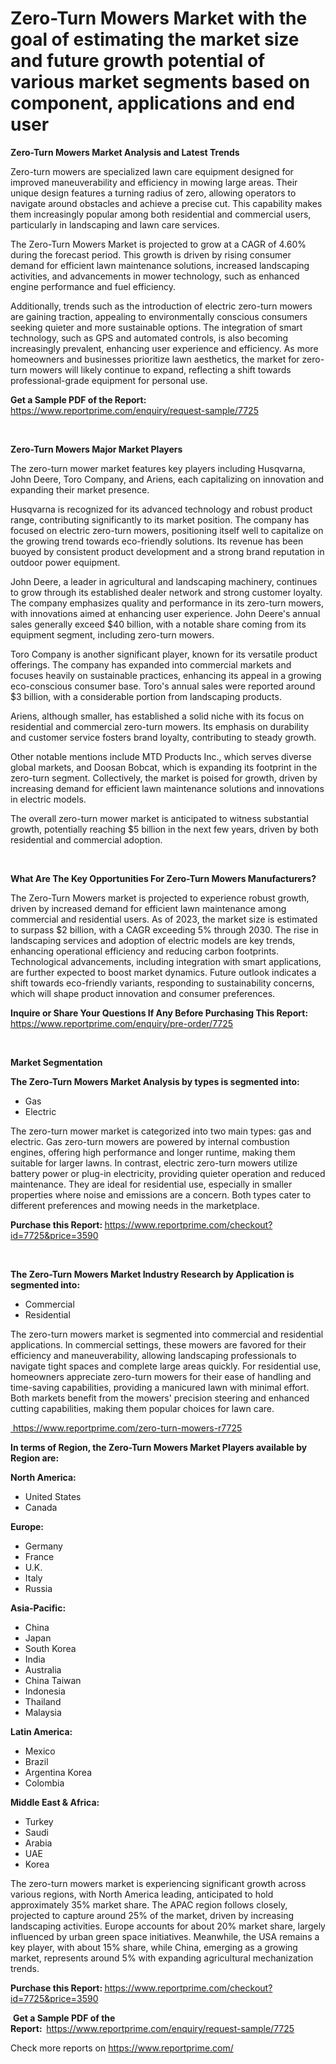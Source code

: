 <p><h1>Zero-Turn Mowers Market with the goal of estimating the market size and future growth potential of various market segments based on component, applications and end user</h1></p><p><strong>Zero-Turn Mowers Market Analysis and Latest Trends</strong></p>
<p><p>Zero-turn mowers are specialized lawn care equipment designed for improved maneuverability and efficiency in mowing large areas. Their unique design features a turning radius of zero, allowing operators to navigate around obstacles and achieve a precise cut. This capability makes them increasingly popular among both residential and commercial users, particularly in landscaping and lawn care services.</p><p>The Zero-Turn Mowers Market is projected to grow at a CAGR of 4.60% during the forecast period. This growth is driven by rising consumer demand for efficient lawn maintenance solutions, increased landscaping activities, and advancements in mower technology, such as enhanced engine performance and fuel efficiency. </p><p>Additionally, trends such as the introduction of electric zero-turn mowers are gaining traction, appealing to environmentally conscious consumers seeking quieter and more sustainable options. The integration of smart technology, such as GPS and automated controls, is also becoming increasingly prevalent, enhancing user experience and efficiency. As more homeowners and businesses prioritize lawn aesthetics, the market for zero-turn mowers will likely continue to expand, reflecting a shift towards professional-grade equipment for personal use.</p></p>
<p><strong>Get a Sample PDF of the Report:&nbsp;</strong> <a href="https://www.reportprime.com/enquiry/request-sample/7725?utm_campaign=904&utm_medium=2&utm_source=Github&utm_content=ia&utm_term=19032025&utm_id=zero-turn-mowers">https://www.reportprime.com/enquiry/request-sample/7725</a></p>
<p>&nbsp;</p>
<p><strong>Zero-Turn Mowers Major Market Players</strong></p>
<p><p>The zero-turn mower market features key players including Husqvarna, John Deere, Toro Company, and Ariens, each capitalizing on innovation and expanding their market presence.</p><p>Husqvarna is recognized for its advanced technology and robust product range, contributing significantly to its market position. The company has focused on electric zero-turn mowers, positioning itself well to capitalize on the growing trend towards eco-friendly solutions. Its revenue has been buoyed by consistent product development and a strong brand reputation in outdoor power equipment.</p><p>John Deere, a leader in agricultural and landscaping machinery, continues to grow through its established dealer network and strong customer loyalty. The company emphasizes quality and performance in its zero-turn mowers, with innovations aimed at enhancing user experience. John Deere's annual sales generally exceed $40 billion, with a notable share coming from its equipment segment, including zero-turn mowers.</p><p>Toro Company is another significant player, known for its versatile product offerings. The company has expanded into commercial markets and focuses heavily on sustainable practices, enhancing its appeal in a growing eco-conscious consumer base. Toro's annual sales were reported around $3 billion, with a considerable portion from landscaping products.</p><p>Ariens, although smaller, has established a solid niche with its focus on residential and commercial zero-turn mowers. Its emphasis on durability and customer service fosters brand loyalty, contributing to steady growth.</p><p>Other notable mentions include MTD Products Inc., which serves diverse global markets, and Doosan Bobcat, which is expanding its footprint in the zero-turn segment. Collectively, the market is poised for growth, driven by increasing demand for efficient lawn maintenance solutions and innovations in electric models.</p><p>The overall zero-turn mower market is anticipated to witness substantial growth, potentially reaching $5 billion in the next few years, driven by both residential and commercial adoption.</p></p>
<p>&nbsp;</p>
<p><strong>What Are The Key Opportunities For Zero-Turn Mowers Manufacturers?</strong></p>
<p><p>The Zero-Turn Mowers market is projected to experience robust growth, driven by increased demand for efficient lawn maintenance among commercial and residential users. As of 2023, the market size is estimated to surpass $2 billion, with a CAGR exceeding 5% through 2030. The rise in landscaping services and adoption of electric models are key trends, enhancing operational efficiency and reducing carbon footprints. Technological advancements, including integration with smart applications, are further expected to boost market dynamics. Future outlook indicates a shift towards eco-friendly variants, responding to sustainability concerns, which will shape product innovation and consumer preferences.</p></p>
<p><strong>Inquire or Share Your Questions If Any Before Purchasing This Report:</strong> <a href="https://www.reportprime.com/enquiry/pre-order/7725?utm_campaign=904&utm_medium=2&utm_source=Github&utm_content=ia&utm_term=19032025&utm_id=zero-turn-mowers">https://www.reportprime.com/enquiry/pre-order/7725</a></p>
<p>&nbsp;</p>
<p><strong>Market Segmentation</strong></p>
<p><strong>The Zero-Turn Mowers Market Analysis by types is segmented into:</strong></p>
<p><ul><li>Gas</li><li>Electric</li></ul></p>
<p><p>The zero-turn mower market is categorized into two main types: gas and electric. Gas zero-turn mowers are powered by internal combustion engines, offering high performance and longer runtime, making them suitable for larger lawns. In contrast, electric zero-turn mowers utilize battery power or plug-in electricity, providing quieter operation and reduced maintenance. They are ideal for residential use, especially in smaller properties where noise and emissions are a concern. Both types cater to different preferences and mowing needs in the marketplace.</p></p>
<p><strong>Purchase this Report:&nbsp;</strong><a href="https://www.reportprime.com/checkout?id=7725&price=3590&utm_campaign=904&utm_medium=2&utm_source=Github&utm_content=ia&utm_term=19032025&utm_id=zero-turn-mowers">https://www.reportprime.com/checkout?id=7725&price=3590</a></p>
<p>&nbsp;</p>
<p><strong>The Zero-Turn Mowers Market Industry Research by Application is segmented into:</strong></p>
<p><ul><li>Commercial</li><li>Residential</li></ul></p>
<p><p>The zero-turn mowers market is segmented into commercial and residential applications. In commercial settings, these mowers are favored for their efficiency and maneuverability, allowing landscaping professionals to navigate tight spaces and complete large areas quickly. For residential use, homeowners appreciate zero-turn mowers for their ease of handling and time-saving capabilities, providing a manicured lawn with minimal effort. Both markets benefit from the mowers' precision steering and enhanced cutting capabilities, making them popular choices for lawn care.</p></p>
<p><a href="https://www.reportprime.com/zero-turn-mowers-r7725?utm_campaign=904&utm_medium=2&utm_source=Github&utm_content=ia&utm_term=19032025&utm_id=zero-turn-mowers">&nbsp;https://www.reportprime.com/zero-turn-mowers-r7725</a></p>
<p><strong>In terms of Region, the Zero-Turn Mowers Market Players available by Region are:</strong></p>
<p>
    <p> <strong> North America: </strong>
        <ul>
            <li>United States</li>
            <li>Canada</li>
        </ul>
        </p> 
    <p> <strong> Europe: </strong>
        <ul>
            <li>Germany</li>
            <li>France</li>
            <li>U.K.</li>
            <li>Italy</li>
            <li>Russia</li>
        </ul>
        </p> 
    <p> <strong> Asia-Pacific: </strong>
        <ul>
            <li>China</li>
            <li>Japan</li>
            <li>South Korea</li>
            <li>India</li>
            <li>Australia</li>
            <li>China Taiwan</li>
            <li>Indonesia</li>
            <li>Thailand</li>
            <li>Malaysia</li>
        </ul>
        </p> 
    <p> <strong> Latin America: </strong>
        <ul>
            <li>Mexico</li>
            <li>Brazil</li>
            <li>Argentina Korea</li>
            <li>Colombia</li>
        </ul>
        </p> 
    <p> <strong> Middle East & Africa: </strong>
        <ul>
            <li>Turkey</li>
            <li>Saudi</li>
            <li>Arabia</li>
            <li>UAE</li>
            <li>Korea</li>
        </ul>
    </p>
    </p>
<p><p>The zero-turn mowers market is experiencing significant growth across various regions, with North America leading, anticipated to hold approximately 35% market share. The APAC region follows closely, projected to capture around 25% of the market, driven by increasing landscaping activities. Europe accounts for about 20% market share, largely influenced by urban green space initiatives. Meanwhile, the USA remains a key player, with about 15% share, while China, emerging as a growing market, represents around 5% with expanding agricultural mechanization trends.</p></p>
<p><strong>Purchase this Report: </strong><a href="https://www.reportprime.com/checkout?id=7725&price=3590&utm_campaign=904&utm_medium=2&utm_source=Github&utm_content=ia&utm_term=19032025&utm_id=zero-turn-mowers">https://www.reportprime.com/checkout?id=7725&price=3590</a></p>
<p>&nbsp;<strong>Get a Sample PDF of the Report:&nbsp;&nbsp;</strong><a href="https://www.reportprime.com/enquiry/request-sample/7725?utm_campaign=904&utm_medium=2&utm_source=Github&utm_content=ia&utm_term=19032025&utm_id=zero-turn-mowers">https://www.reportprime.com/enquiry/request-sample/7725</a></p>
<p><strong></strong></p>
<p>Check more reports on <a href="https://www.reportprime.com/?utm_campaign=904&utm_medium=2&utm_source=Github&utm_content=ia&utm_term=19032025&utm_id=zero-turn-mowers">https://www.reportprime.com/</a></p>